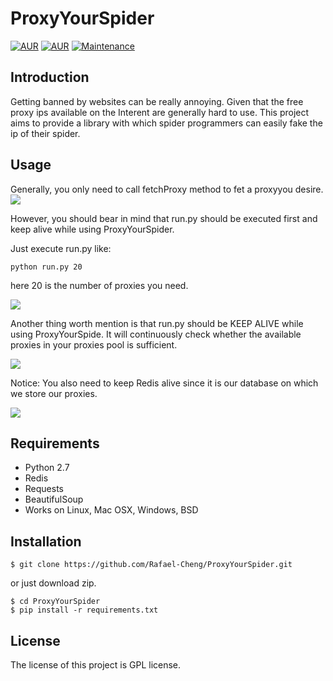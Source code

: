 # ProxyYourSpider

[![AUR](https://img.shields.io/aur/license/yaourt.svg)](https://github.com/Rafael-Cheng/ProxyYourSpider/blob/master/LICENSE)
[![AUR](https://img.shields.io/badge/python-2.7-green.svg)](https://github.com/scrapy/scrapy)
[![Maintenance](https://img.shields.io/maintenance/yes/2017.svg)](https://github.com/Rafael-Cheng/ProxyYourSpider)

## Introduction
   Getting banned by websites can be really annoying. Given that the free proxy ips available on the Interent are generally hard to use. This project aims to provide a library with which spider programmers can easily fake the ip of their spider.

## Usage
   Generally, you only need to call fetchProxy method to fet a proxyyou desire.
   ![](https://github.com/Rafael-Cheng/ProxyYourSpider/blob/master/usage.gif)

   However, you should bear in mind that run.py should be executed first and keep alive while using ProxyYourSpider.

   Just execute run.py like:
   
   ```python run.py 20```
   
   here 20 is the number of proxies you need.
   
   ![](https://github.com/Rafael-Cheng/ProxyYourSpider/blob/master/run_launch.png)

   Another thing worth mention is that run.py should be KEEP ALIVE while using ProxyYourSpide. It will continuously check whether the available proxies in your proxies pool is sufficient.
   
   ![](https://github.com/Rafael-Cheng/ProxyYourSpider/blob/master/run_update.png)

   Notice: You also need to keep Redis alive since it is our database on which we store our proxies.
    
   ![](https://github.com/Rafael-Cheng/ProxyYourSpider/blob/master/redis.png)

## Requirements
   * Python 2.7
   * Redis
   * Requests
   * BeautifulSoup
   * Works on Linux, Mac OSX, Windows, BSD

## Installation
   
   ```
   $ git clone https://github.com/Rafael-Cheng/ProxyYourSpider.git
   ```
   or just download zip.
   ```
   $ cd ProxyYourSpider
   $ pip install -r requirements.txt
   ```

## License
   The license of this project is GPL license.
